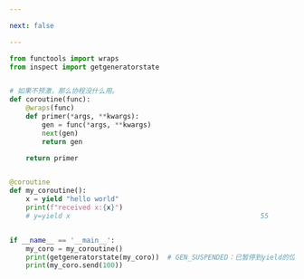 ```yaml
---

next: false

---
```




<BlogInfo id="817" title="3.预激协程的装饰器" author="白日梦想猿" pv=0 read_times=0 pre_cost_time="0分28秒" category="协程" tag_list="['协程']" create_time="2022.04.24 15:37:27" update_time="2022.04.27 08:52:22" />

```python
from functools import wraps
from inspect import getgeneratorstate


# 如果不预激，那么协程没什么用。
def coroutine(func):
    @wraps(func)
    def primer(*args, **kwargs):
        gen = func(*args, **kwargs)
        next(gen)
        return gen

    return primer


@coroutine
def my_coroutine():
    x = yield "hello world"
    print(f"received x:{x}")
    # y=yield x                                               55


if __name__ == '__main__':
    my_coro = my_coroutine()
    print(getgeneratorstate(my_coro))  # GEN_SUSPENDED：已暂停到yield的位置
    print(my_coro.send(100))



```



<ActionBox />
